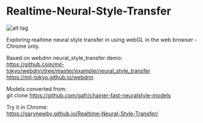 # Realtime-Neural-Style-Transfer

![alt tag](https://raw.githubusercontent.com/garynewby/Realtime-Neural-Style-Transfer/master/screen.png)

Exploring realtime neural style transfer in using webGL in the web browser - Chrome only.

Based on webdnn neural_style_transfer demo:  
https://github.com/mil-tokyo/webdnn/tree/master/example/neural_style_transfer  
https://mil-tokyo.github.io/webdnn

Models converted from:  
git clone https://github.com/gafr/chainer-fast-neuralstyle-models

Try it in Chrome:  
https://garynewby.github.io/Realtime-Neural-Style-Transfer/
